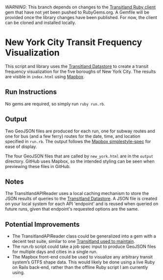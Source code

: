 *WARNING*: This branch depends on changes to the [Transitland Ruby client](https://github.com/transitland/transitland-ruby-client) gem that have not yet been pushed to RubyGems.org. A Gemfile will be provided once the library changes have been published. For now, the client can be cloned and installed locally.

# New York City Transit Frequency Visualization

This script and library uses the [Transitland Datastore](https://github.com/transitland/transitland-datastore) to create a transit frequency visualization for the five boroughs of New York City. The results are visible in `index.html` using [Mapbox](https://github.com/mapbox).

## Run Instructions
No gems are required, so simply run `ruby run.rb`.

## Output
Two GeoJSON files are produced for each run, one for subway routes and one for bus (and a few ferry) routes for the date, time, and location specified in `run.rb`. The output follows the [Mapbox simplestyle-spec](https://github.com/mapbox/simplestyle-spec/tree/master/1.1.0) for ease of display.

The four GeoJSON files that are called by `new_york.html` are in the `output` directory. GitHub uses Mapbox, so the intended styling can be seen when previewing these files in GitHub.

## Notes
The TransitlandAPIReader uses a local caching mechanism to store the JSON results of queries to the [Transitland Datastore](https://github.com/transitland/transitland-datastore). A JSON file is created on your local system for each API 'endpoint' and is reused when queried on future runs, given that endpoint's requested options are the same.

## Potential Improvements
- The TransitlandAPIReader class could be generalized into a gem with a decent test suite, similar to one [Transitland used to maintain](https://github.com/transitland/transitland-ruby-client).
- The run.rb script could take a job spec input to produce GeoJSON files for multiple days and cities in a single run.
- The Mapbox front-end could be used to visualize any arbitrary transit system’s GTFS shape data. This would likely be done using a live Ruby on Rails back-end, rather than the offline Ruby script I am currently using.
